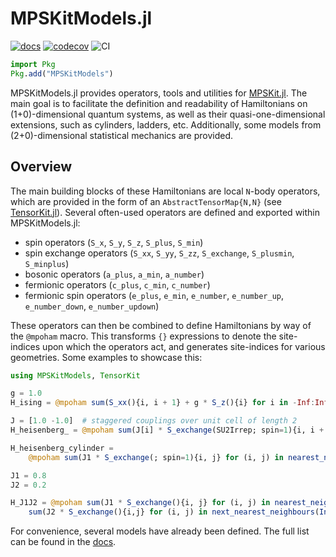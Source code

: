 # MPSKitModels.jl

[![docs][docs-dev-img]][docs-dev-url] [![codecov][codecov-img]][codecov-url] ![CI][ci-url]

[docs-dev-img]: https://img.shields.io/badge/docs-dev-blue.svg
[docs-dev-url]: https://QuantumKitHub.github.io/MPSKitModels.jl/dev/

[codecov-img]: https://codecov.io/gh/QuantumKitHub/MPSKitModels.jl/graph/badge.svg?token=MDGR0SONEI
[codecov-url]: https://codecov.io/gh/QuantumKitHub/MPSKitModels.jl

[ci-url]: https://github.com/QuantumKitHub/MPSKitModels.jl/workflows/CI/badge.svg


```julia
import Pkg
Pkg.add("MPSKitModels")
```

MPSKitModels.jl provides operators, tools and utilities for [MPSKit.jl](https://github.com/QuantumKitHub/MPSKit.jl).
The main goal is to facilitate the definition and readability of Hamiltonians on (1+0)-dimensional quantum systems, as well as their quasi-one-dimensional extensions, such as cylinders, ladders, etc.
Additionally, some models from (2+0)-dimensional statistical mechanics are provided.

## Overview

The main building blocks of these Hamiltonians are local ``N``-body operators, which are provided in the form of an ``AbstractTensorMap{N,N}`` (see [TensorKit.jl](https://github.com/Jutho/TensorKit.jl)).
Several often-used operators are defined and exported within MPSKitModels.jl:

* spin operators (`S_x`, `S_y`, `S_z`, `S_plus`, `S_min`)
* spin exchange operators (`S_xx`, `S_yy`, `S_zz`, `S_exchange`, `S_plusmin`, `S_minplus`)
* bosonic operators (`a_plus`, `a_min`, `a_number`)
* fermionic operators (`c_plus`, `c_min`, `c_number`)
* fermionic spin operators (`e_plus`, `e_min`, `e_number`, `e_number_up`, `e_number_down`, `e_number_updown`)

These operators can then be combined to define Hamiltonians by way of the ``@mpoham`` macro.
This transforms ``{}`` expressions to denote the site-indices upon which the operators act, and generates site-indices for various geometries.
Some examples to showcase this:

```julia
using MPSKitModels, TensorKit

g = 1.0
H_ising = @mpoham sum(S_xx(){i, i + 1} + g * S_z(){i} for i in -Inf:Inf)

J = [1.0 -1.0]  # staggered couplings over unit cell of length 2
H_heisenberg_ = @mpoham sum(J[i] * S_exchange(SU2Irrep; spin=1){i, i + 1} for i in vertices(InfiniteChain(2)))

H_heisenberg_cylinder =
    @mpoham sum(J1 * S_exchange(; spin=1){i, j} for (i, j) in nearest_neighbours(InfiniteCylinder(3)))

J1 = 0.8
J2 = 0.2

H_J1J2 = @mpoham sum(J1 * S_exchange(){i, j} for (i, j) in nearest_neighbours(InfiniteCylinder(4))) +
    sum(J2 * S_exchange(){i,j} for (i, j) in next_nearest_neighbours(InfiniteCylinder(4)))
```

For convenience, several models have already been defined. The full list can be found in the [docs][docs-dev-url].
